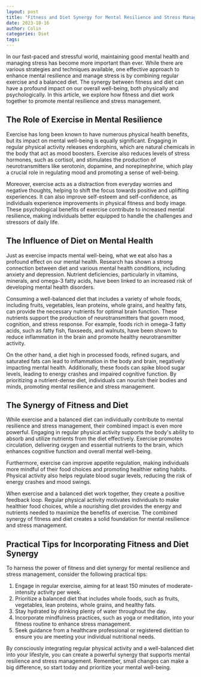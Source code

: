 ```yaml
---
layout: post
title: "Fitness and Diet Synergy for Mental Resilience and Stress Management"
date: 2023-10-16
author: Colin
categories: Diet
tags: 
---
```


In our fast-paced and stressful world, maintaining good mental health and managing stress has become more important than ever. While there are various strategies and techniques available, one effective approach to enhance mental resilience and manage stress is by combining regular exercise and a balanced diet. The synergy between fitness and diet can have a profound impact on our overall well-being, both physically and psychologically. In this article, we explore how fitness and diet work together to promote mental resilience and stress management.

## The Role of Exercise in Mental Resilience

Exercise has long been known to have numerous physical health benefits, but its impact on mental well-being is equally significant. Engaging in regular physical activity releases endorphins, which are natural chemicals in the body that act as mood boosters. Exercise also reduces levels of stress hormones, such as cortisol, and stimulates the production of neurotransmitters like serotonin, dopamine, and norepinephrine, which play a crucial role in regulating mood and promoting a sense of well-being.

Moreover, exercise acts as a distraction from everyday worries and negative thoughts, helping to shift the focus towards positive and uplifting experiences. It can also improve self-esteem and self-confidence, as individuals experience improvements in physical fitness and body image. These psychological benefits of exercise contribute to increased mental resilience, making individuals better equipped to handle the challenges and stressors of daily life.

## The Influence of Diet on Mental Health

Just as exercise impacts mental well-being, what we eat also has a profound effect on our mental health. Research has shown a strong connection between diet and various mental health conditions, including anxiety and depression. Nutrient deficiencies, particularly in vitamins, minerals, and omega-3 fatty acids, have been linked to an increased risk of developing mental health disorders.

Consuming a well-balanced diet that includes a variety of whole foods, including fruits, vegetables, lean proteins, whole grains, and healthy fats, can provide the necessary nutrients for optimal brain function. These nutrients support the production of neurotransmitters that govern mood, cognition, and stress response. For example, foods rich in omega-3 fatty acids, such as fatty fish, flaxseeds, and walnuts, have been shown to reduce inflammation in the brain and promote healthy neurotransmitter activity.

On the other hand, a diet high in processed foods, refined sugars, and saturated fats can lead to inflammation in the body and brain, negatively impacting mental health. Additionally, these foods can spike blood sugar levels, leading to energy crashes and impaired cognitive function. By prioritizing a nutrient-dense diet, individuals can nourish their bodies and minds, promoting mental resilience and stress management.

## The Synergy of Fitness and Diet

While exercise and a balanced diet can individually contribute to mental resilience and stress management, their combined impact is even more powerful. Engaging in regular physical activity supports the body's ability to absorb and utilize nutrients from the diet effectively. Exercise promotes circulation, delivering oxygen and essential nutrients to the brain, which enhances cognitive function and overall mental well-being.

Furthermore, exercise can improve appetite regulation, making individuals more mindful of their food choices and promoting healthier eating habits. Physical activity also helps regulate blood sugar levels, reducing the risk of energy crashes and mood swings.

When exercise and a balanced diet work together, they create a positive feedback loop. Regular physical activity motivates individuals to make healthier food choices, while a nourishing diet provides the energy and nutrients needed to maximize the benefits of exercise. The combined synergy of fitness and diet creates a solid foundation for mental resilience and stress management.

## Practical Tips for Incorporating Fitness and Diet Synergy

To harness the power of fitness and diet synergy for mental resilience and stress management, consider the following practical tips:

1. Engage in regular exercise, aiming for at least 150 minutes of moderate-intensity activity per week.
2. Prioritize a balanced diet that includes whole foods, such as fruits, vegetables, lean proteins, whole grains, and healthy fats.
3. Stay hydrated by drinking plenty of water throughout the day.
4. Incorporate mindfulness practices, such as yoga or meditation, into your fitness routine to enhance stress management.
5. Seek guidance from a healthcare professional or registered dietitian to ensure you are meeting your individual nutritional needs.

By consciously integrating regular physical activity and a well-balanced diet into your lifestyle, you can create a powerful synergy that supports mental resilience and stress management. Remember, small changes can make a big difference, so start today and prioritize your mental well-being.